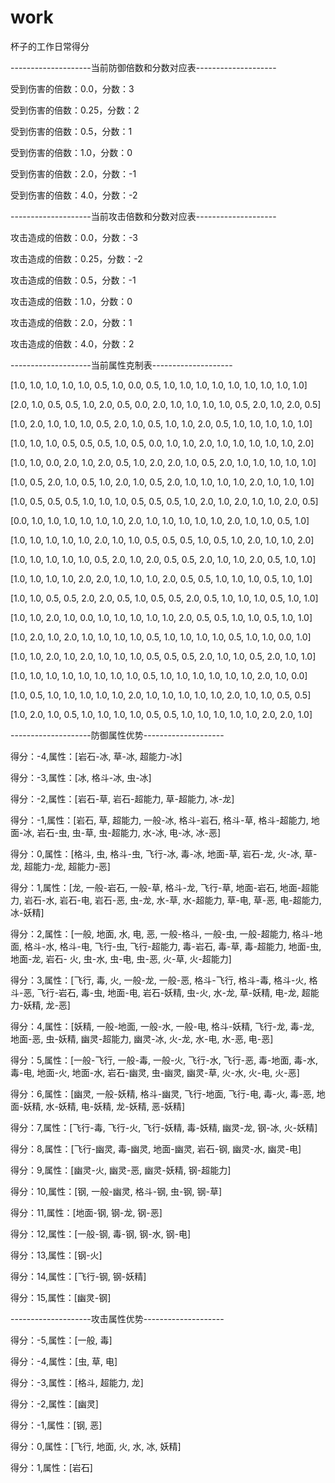 # work
杯子的工作日常得分

--------------------当前防御倍数和分数对应表--------------------

受到伤害的倍数：0.0，分数：3

受到伤害的倍数：0.25，分数：2

受到伤害的倍数：0.5，分数：1

受到伤害的倍数：1.0，分数：0

受到伤害的倍数：2.0，分数：-1

受到伤害的倍数：4.0，分数：-2

--------------------当前攻击倍数和分数对应表--------------------

攻击造成的倍数：0.0，分数：-3

攻击造成的倍数：0.25，分数：-2

攻击造成的倍数：0.5，分数：-1

攻击造成的倍数：1.0，分数：0

攻击造成的倍数：2.0，分数：1

攻击造成的倍数：4.0，分数：2

--------------------当前属性克制表--------------------

[1.0, 1.0, 1.0, 1.0, 1.0, 0.5, 1.0, 0.0, 0.5, 1.0, 1.0, 1.0, 1.0, 1.0, 1.0, 1.0, 1.0, 1.0]

[2.0, 1.0, 0.5, 0.5, 1.0, 2.0, 0.5, 0.0, 2.0, 1.0, 1.0, 1.0, 1.0, 0.5, 2.0, 1.0, 2.0, 0.5]

[1.0, 2.0, 1.0, 1.0, 1.0, 0.5, 2.0, 1.0, 0.5, 1.0, 1.0, 2.0, 0.5, 1.0, 1.0, 1.0, 1.0, 1.0]

[1.0, 1.0, 1.0, 0.5, 0.5, 0.5, 1.0, 0.5, 0.0, 1.0, 1.0, 2.0, 1.0, 1.0, 1.0, 1.0, 1.0, 2.0]

[1.0, 1.0, 0.0, 2.0, 1.0, 2.0, 0.5, 1.0, 2.0, 2.0, 1.0, 0.5, 2.0, 1.0, 1.0, 1.0, 1.0, 1.0]

[1.0, 0.5, 2.0, 1.0, 0.5, 1.0, 2.0, 1.0, 0.5, 2.0, 1.0, 1.0, 1.0, 1.0, 2.0, 1.0, 1.0, 1.0]

[1.0, 0.5, 0.5, 0.5, 1.0, 1.0, 1.0, 0.5, 0.5, 0.5, 1.0, 2.0, 1.0, 2.0, 1.0, 1.0, 2.0, 0.5]

[0.0, 1.0, 1.0, 1.0, 1.0, 1.0, 1.0, 2.0, 1.0, 1.0, 1.0, 1.0, 1.0, 2.0, 1.0, 1.0, 0.5, 1.0]

[1.0, 1.0, 1.0, 1.0, 1.0, 2.0, 1.0, 1.0, 0.5, 0.5, 0.5, 1.0, 0.5, 1.0, 2.0, 1.0, 1.0, 2.0]

[1.0, 1.0, 1.0, 1.0, 1.0, 0.5, 2.0, 1.0, 2.0, 0.5, 0.5, 2.0, 1.0, 1.0, 2.0, 0.5, 1.0, 1.0]

[1.0, 1.0, 1.0, 1.0, 2.0, 2.0, 1.0, 1.0, 1.0, 2.0, 0.5, 0.5, 1.0, 1.0, 1.0, 0.5, 1.0, 1.0]

[1.0, 1.0, 0.5, 0.5, 2.0, 2.0, 0.5, 1.0, 0.5, 0.5, 2.0, 0.5, 1.0, 1.0, 1.0, 0.5, 1.0, 1.0]

[1.0, 1.0, 2.0, 1.0, 0.0, 1.0, 1.0, 1.0, 1.0, 1.0, 2.0, 0.5, 0.5, 1.0, 1.0, 0.5, 1.0, 1.0]

[1.0, 2.0, 1.0, 2.0, 1.0, 1.0, 1.0, 1.0, 0.5, 1.0, 1.0, 1.0, 1.0, 0.5, 1.0, 1.0, 0.0, 1.0]

[1.0, 1.0, 2.0, 1.0, 2.0, 1.0, 1.0, 1.0, 0.5, 0.5, 0.5, 2.0, 1.0, 1.0, 0.5, 2.0, 1.0, 1.0]

[1.0, 1.0, 1.0, 1.0, 1.0, 1.0, 1.0, 1.0, 0.5, 1.0, 1.0, 1.0, 1.0, 1.0, 1.0, 2.0, 1.0, 0.0]

[1.0, 0.5, 1.0, 1.0, 1.0, 1.0, 1.0, 2.0, 1.0, 1.0, 1.0, 1.0, 1.0, 2.0, 1.0, 1.0, 0.5, 0.5]

[1.0, 2.0, 1.0, 0.5, 1.0, 1.0, 1.0, 1.0, 0.5, 0.5, 1.0, 1.0, 1.0, 1.0, 1.0, 2.0, 2.0, 1.0]

--------------------防御属性优势--------------------

得分：-4,属性：[岩石-冰, 草-冰, 超能力-冰]

得分：-3,属性：[冰, 格斗-冰, 虫-冰]

得分：-2,属性：[岩石-草, 岩石-超能力, 草-超能力, 冰-龙]

得分：-1,属性：[岩石, 草, 超能力, 一般-冰, 格斗-岩石, 格斗-草, 格斗-超能力, 地面-冰, 岩石-虫, 虫-草, 虫-超能力, 水-冰, 电-冰, 冰-恶]

得分：0,属性：[格斗, 虫, 格斗-虫, 飞行-冰, 毒-冰, 地面-草, 岩石-龙, 火-冰, 草-龙, 超能力-龙, 超能力-恶]

得分：1,属性：[龙, 一般-岩石, 一般-草, 格斗-龙, 飞行-草, 地面-岩石, 地面-超能力, 岩石-水, 岩石-电, 岩石-恶, 虫-龙, 水-草, 水-超能力, 草-电, 草-恶, 电-超能力, 冰-妖精]

得分：2,属性：[一般, 地面, 水, 电, 恶, 一般-格斗, 一般-虫, 一般-超能力, 格斗-地面, 格斗-水, 格斗-电, 飞行-虫, 飞行-超能力, 毒-岩石, 毒-草, 毒-超能力, 地面-虫, 地面-龙, 岩石-
火, 虫-水, 虫-电, 虫-恶, 火-草, 火-超能力]

得分：3,属性：[飞行, 毒, 火, 一般-龙, 一般-恶, 格斗-飞行, 格斗-毒, 格斗-火, 格斗-恶, 飞行-岩石, 毒-虫, 地面-电, 岩石-妖精, 虫-火, 水-龙, 草-妖精, 电-龙, 超能力-妖精, 龙-恶]

得分：4,属性：[妖精, 一般-地面, 一般-水, 一般-电, 格斗-妖精, 飞行-龙, 毒-龙, 地面-恶, 虫-妖精, 幽灵-超能力, 幽灵-冰, 火-龙, 水-电, 水-恶, 电-恶]

得分：5,属性：[一般-飞行, 一般-毒, 一般-火, 飞行-水, 飞行-恶, 毒-地面, 毒-水, 毒-电, 地面-火, 地面-水, 岩石-幽灵, 虫-幽灵, 幽灵-草, 火-水, 火-电, 火-恶]

得分：6,属性：[幽灵, 一般-妖精, 格斗-幽灵, 飞行-地面, 飞行-电, 毒-火, 毒-恶, 地面-妖精, 水-妖精, 电-妖精, 龙-妖精, 恶-妖精]

得分：7,属性：[飞行-毒, 飞行-火, 飞行-妖精, 毒-妖精, 幽灵-龙, 钢-冰, 火-妖精]

得分：8,属性：[飞行-幽灵, 毒-幽灵, 地面-幽灵, 岩石-钢, 幽灵-水, 幽灵-电]

得分：9,属性：[幽灵-火, 幽灵-恶, 幽灵-妖精, 钢-超能力]

得分：10,属性：[钢, 一般-幽灵, 格斗-钢, 虫-钢, 钢-草]

得分：11,属性：[地面-钢, 钢-龙, 钢-恶]

得分：12,属性：[一般-钢, 毒-钢, 钢-水, 钢-电]

得分：13,属性：[钢-火]

得分：14,属性：[飞行-钢, 钢-妖精]

得分：15,属性：[幽灵-钢]

--------------------攻击属性优势--------------------

得分：-5,属性：[一般, 毒]

得分：-4,属性：[虫, 草, 电]

得分：-3,属性：[格斗, 超能力, 龙]

得分：-2,属性：[幽灵]

得分：-1,属性：[钢, 恶]

得分：0,属性：[飞行, 地面, 火, 水, 冰, 妖精]

得分：1,属性：[岩石]
